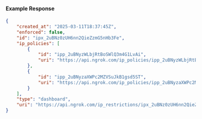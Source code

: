 <!-- Code generated for API Clients. DO NOT EDIT. -->

#### Example Response

```json
{
	"created_at": "2025-03-11T18:37:45Z",
	"enforced": false,
	"id": "ipx_2uBNz0zUH6nn2QieZzmG5nHb3Fe",
	"ip_policies": [
		{
			"id": "ipp_2uBNyzWLbjRtBoSWlQ3m4G1LvAi",
			"uri": "https://api.ngrok.com/ip_policies/ipp_2uBNyzWLbjRtBoSWlQ3m4G1LvAi"
		},
		{
			"id": "ipp_2uBNyzaXWPc2MZVSuJkB1gsd5ST",
			"uri": "https://api.ngrok.com/ip_policies/ipp_2uBNyzaXWPc2MZVSuJkB1gsd5ST"
		}
	],
	"type": "dashboard",
	"uri": "https://api.ngrok.com/ip_restrictions/ipx_2uBNz0zUH6nn2QieZzmG5nHb3Fe"
}
```
